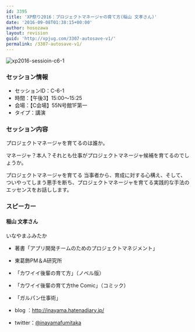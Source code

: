 ```yaml
---
id: 3395
title: 'XP祭り2016：プロジェクトマネージャの育て方(稲山 文孝さん)'
date: '2016-09-08T01:38:15+00:00'
author: hosozawa
layout: revision
guid: 'http://xpjug.com/3307-autosave-v1/'
permalink: /3307-autosave-v1/
---
```


![xp2016-sessioin-c6-1](http://xpjug.com/wp-content/uploads/2016/08/xp2016-sessioin-c6-1.png)

### セッション情報

- セッションID：C-6-1
- 時間：【午後3】15:00～15:25
- 会場：【C会場】55N号館1F第一
- タイプ：講演

### セッション内容

プロジェクトマネージャを育てるのは誰か。

マネージャ？本人？それとも仕事がプロジェクトマネージャ候補を育てるのでしょうか。<u></u><u></u>

プロジェクトマネージャを育てる 当事者から、育成に対する心構え、そして、ついやってしまう悪手を断ち、プロジェクトマネージャを育てる実践的な手法のエッセンスをお話しします。

### スピーカー

#### 稲山 文孝さん

いなやまふみたか<u></u><u></u>

- 著書「アプリ開発チームのためのプロジェクトマネジメント」
- 東葛飾<span lang="EN-US">PM</span>＆<span lang="EN-US">A</span>研究所
- 「カワイイ後輩の育て方」（ノベル版）
- 「カワイイ後輩の育て方<span lang="EN-US">the Comic</span>」（コミック）
- 「ガルパン仕事術」

- blog ：<http://inayama.hatenadiary.jp/>
- twitter：[@inayamafumitaka](https://twitter.com/inayamafumitaka)
